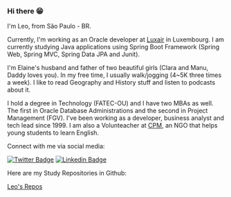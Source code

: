### Hi there 😁

I'm Leo, from São Paulo - BR.

Currently, I'm working as an Oracle developer at [Luxair](https://www.linkedin.com/company/luxair/mycompany/) in Luxembourg. I am currently studying Java applications using Spring Boot Framework (Spring Web, Spring MVC, Spring Data JPA and Junit).

I'm Elaine's husband and father of two beautiful girls (Clara and Manu, Daddy loves you). In my free time, I usually walk/jogging (4~5K three times a week). I like to read Geography and History stuff and listen to podcasts about it. 

I hold a degree in Technology (FATEC-OU) and I have two MBAs as well. The first in Oracle Database Administrations and the second in Project Management (FGV). I've been working as a developer, business analyst and tech lead since 1999. I am also a Volunteacher at [CPM](https://www.cidadaopromundo.org/), an NGO that helps young students to learn English.


Connect with me via social media:


[![Twitter Badge](https://img.shields.io/badge/-Twitter-1ca0f1?style=flat-square&labelColor=1ca0f1&logo=twitter&logoColor=white&link=https://twitter.com/leofabalves)](https://twitter.com/leofabalves)
[![Linkedin Badge](https://img.shields.io/badge/-LinkedIn-blue?style=flat-square&logo=Linkedin&logoColor=white&link=https://www.linkedin.com/in/leofabiano/)](https://www.linkedin.com/in/leofabiano/)



Here are my Study Repositories in Github:

[Leo's Repos](https://github.com/leofalves?tab=repositories)

<!--
**leofalves/leofalves** is a ✨ _special_ ✨ repository because its `README.md` (this file) appears on your GitHub profile.

Here are some ideas to get you started:

- 🔭 I’m currently working on ...
- 🌱 I’m currently learning ...
- 👯 I’m looking to collaborate on ...
- 🤔 I’m looking for help with ...
- 💬 Ask me about ...
- 📫 How to reach me: ...
- 😄 Pronouns: ...
- ⚡ Fun fact: ...
-->
